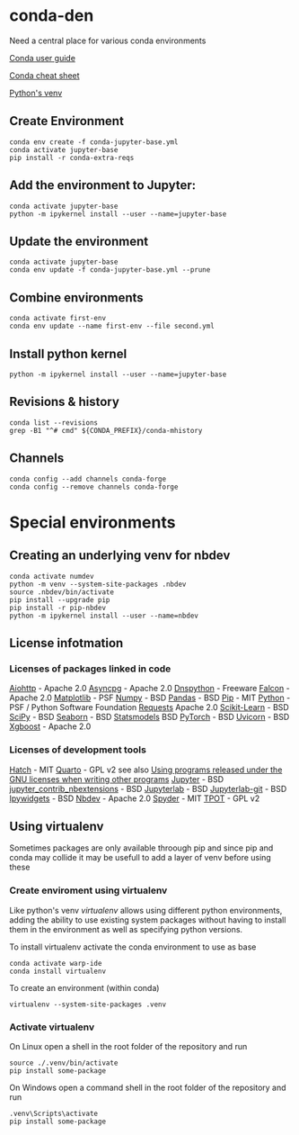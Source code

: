 # conda-den
Need a central place for various conda environments

[Conda user guide](https://docs.conda.io/projects/conda/en/latest/user-guide/index.html)

[Conda cheat sheet](https://docs.conda.io/projects/conda/en/latest/user-guide/cheatsheet.html)

[Python's venv](https://docs.python.org/3/library/venv.html)


## Create Environment

    conda env create -f conda-jupyter-base.yml
    conda activate jupyter-base
    pip install -r conda-extra-reqs


## Add the environment to Jupyter:

    conda activate jupyter-base
    python -m ipykernel install --user --name=jupyter-base


## Update the environment

    conda activate jupyter-base
    conda env update -f conda-jupyter-base.yml --prune


## Combine environments

    conda activate first-env
    conda env update --name first-env --file second.yml


## Install python kernel

    python -m ipykernel install --user --name=jupyter-base


## Revisions & history

    conda list --revisions
    grep -B1 "^# cmd" ${CONDA_PREFIX}/conda-mhistory 
    

## Channels

    conda config --add channels conda-forge
    conda config --remove channels conda-forge

# Special environments

## Creating an underlying venv for nbdev

    conda activate numdev
    python -m venv --system-site-packages .nbdev
    source .nbdev/bin/activate
    pip install --upgrade pip
    pip install -r pip-nbdev
    python -m ipykernel install --user --name=nbdev

## License infotmation

### Licenses of packages linked in code

[Aiohttp](https://pypi.org/project/aiohttp/) - Apache 2.0
[Asyncpg](https://github.com/MagicStack/asyncpg/blob/master/LICENSE) - Apache 2.0
[Dnspython](https://pypi.org/project/dnspython3/) - Freeware
[Falcon](https://pypi.org/project/falcon/) - Apache 2.0
[Matplotlib](https://pypi.org/project/matplotlib/) - PSF
[Numpy](https://pypi.org/project/numpy/) - BSD
[Pandas](https://pypi.org/project/pandas/) - BSD
[Pip](https://pypi.org/project/pip/) - MIT
[Python](https://docs.python.org/3.10/license.html#psf-license-agreement-for-python-release) - PSF / Python Software Foundation
[Requests](https://pypi.org/project/requests/) Apache 2.0
[Scikit-Learn](https://pypi.org/project/scikit-learn/) - BSD
[SciPy](https://github.com/scipy/scipy/blob/main/LICENSE.txt) - BSD
[Seaborn](https://pypi.org/project/seaborn/) - BSD
[Statsmodels](https://pypi.org/project/statsmodels/) BSD
[PyTorch](https://pypi.org/project/torch/) - BSD
[Uvicorn](https://pypi.org/project/uvicorn/) - BSD
[Xgboost](https://pypi.org/project/xgboost/) - Apache 2.0

### Licenses of development tools

[Hatch](https://pypi.org/project/hatch/) - MIT
[Quarto](https://quarto.org/license.html) - GPL v2 see also [Using programs released under the GNU licenses when writing other programs](https://www.gnu.org/licenses/gpl-faq.en.html#using-programs)
[Jupyter](https://pypi.org/project/jupyter/) - BSD
[jupyter_contrib_nbextensions](https://pypi.org/project/jupyter-contrib-nbextensions/) - BSD
[Jupyterlab](https://pypi.org/project/jupyterlab/) - BSD
[Jupyterlab-git](https://pypi.org/project/jupyterlab-git/) - BSD
[Ipywidgets](https://pypi.org/project/ipywidgets/) - BSD
[Nbdev](https://pypi.org/project/nbdev/) - Apache 2.0
[Spyder](https://pypi.org/project/spyder/) - MIT
[TPOT](https://pypi.org/project/TPOT/) - GPL v2


## Using virtualenv

Sometimes packages are only available throough pip and since pip and conda
may collide it may be usefull to add a layer of venv before using these
### Create enviroment using  virtualenv
Like python's venv *virtualenv* allows using different python
environments, adding the ability to use existing system packages
without having to install them in the environment as well as
specifying python versions.

To install virtualenv activate the conda environment to use as base

    conda activate warp-ide
    conda install virtualenv

To create an environment (within conda)

    virtualenv --system-site-packages .venv

### Activate virtualenv

On Linux open a shell in the root folder of the repository and run

    source ./.venv/bin/activate
    pip install some-package

On Windows open a command shell in the root folder of the repository and run

    .venv\Scripts\activate
    pip install some-package
